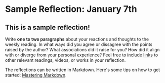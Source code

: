 # Sample Reflection: January 7th

## This is a sample reflection! 

Write **one to two paragraphs** about your reactions and thoughts to the weekly reading. In what ways did you agree or dissagree with the points raised by the author? What associations did it raise for you? How did it align with or diverge from your personal experience? Feel free to include [links](http://formandcode.com/) to other relevant readings, videos, or works in your reflection.

The reflections can be written in Markdown. Here's some tips on how to get started: [Mastering Markdown](https://guides.github.com/features/mastering-markdown).
